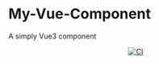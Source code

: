 # My-Vue-Component

A simply Vue3 component

<p align="center">
  <a href="https://github.com/liwuhou/my-vue-component">
    <img src="https://github.com/liwuhou/my-vue-component/actions/workflows/main.yml/badge.svg?branch=master" alt="CI" style="max-width: 100%;">
  </a>
</p>